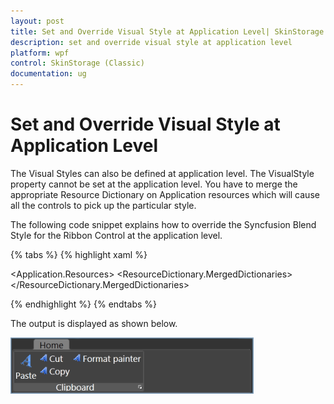 ```yaml
---
layout: post
title: Set and Override Visual Style at Application Level| SkinStorage (Classic) | Wpf | Syncfusion
description: set and override visual style at application level
platform: wpf
control: SkinStorage (Classic)
documentation: ug
---
```


# Set and Override Visual Style at Application Level

The Visual Styles can also be defined at application level. The VisualStyle property cannot be set at the application level. You have to merge the appropriate Resource Dictionary on Application resources which will cause all the controls to pick up the particular style.

The following code snippet explains how to override the Syncfusion Blend Style for the Ribbon Control at the application level.

{% tabs %}
{% highlight xaml %}

<Application x:Class="WpfApplication2.App"
xmlns="http://schemas.microsoft.com/winfx/2006/xaml/presentation"
xmlns:x="http://schemas.microsoft.com/winfx/2006/xaml" xmlns:syncfusion="http://schemas.syncfusion.com/wpf"
StartupUri="MainWindow.xaml">
<Application.Resources>
<ResourceDictionary>
<ResourceDictionary.MergedDictionaries>
<ResourceDictionary Source="/Syncfusion.Tools.WPF;component/Framework/Ribbon/Themes/BlendStyle.xaml"/>
</ResourceDictionary.MergedDictionaries>
<Style TargetType="syncfusion:Ribbon" BasedOn="{StaticResource BlendRibbonStyle}">
<Setter Property="FontSize" Value="19"/>
</Style>
</ResourceDictionary>
</Application.Resources>
</Application>

{% endhighlight %}
{% endtabs %}

The output is displayed as shown below.

![](Set-and-Override-Visual-Style-at-Application-Level_images/Set-and-Override-Visual-Style-at-Application-Level_img1.png)
